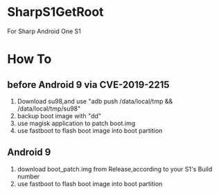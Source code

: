 # SharpS1GetRoot
For Sharp Android One S1

# How To
## before Android 9 via CVE-2019-2215
  1. Download su98,and use "adb push /data/local/tmp && /data/local/tmp/su98"
  2. backup boot image with "dd"
  3. use magisk application to patch boot.img
  4. use fastboot to flash boot image into boot partition
## Android 9
  1. download boot_patch.img from Release,according to your S1's Build number 
  2. use fastboot to flash boot image into boot partition
